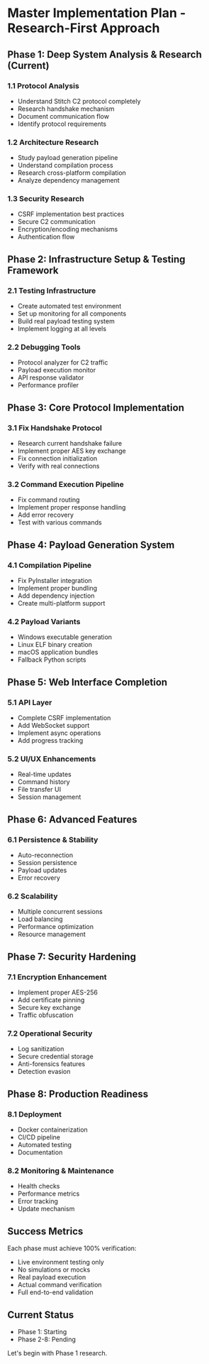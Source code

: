 # Master Implementation Plan - Research-First Approach

## Phase 1: Deep System Analysis & Research (Current)

### 1.1 Protocol Analysis
- Understand Stitch C2 protocol completely
- Research handshake mechanism
- Document communication flow
- Identify protocol requirements

### 1.2 Architecture Research  
- Study payload generation pipeline
- Understand compilation process
- Research cross-platform compilation
- Analyze dependency management

### 1.3 Security Research
- CSRF implementation best practices
- Secure C2 communication
- Encryption/encoding mechanisms
- Authentication flow

## Phase 2: Infrastructure Setup & Testing Framework

### 2.1 Testing Infrastructure
- Create automated test environment
- Set up monitoring for all components
- Build real payload testing system
- Implement logging at all levels

### 2.2 Debugging Tools
- Protocol analyzer for C2 traffic
- Payload execution monitor
- API response validator
- Performance profiler

## Phase 3: Core Protocol Implementation

### 3.1 Fix Handshake Protocol
- Research current handshake failure
- Implement proper AES key exchange
- Fix connection initialization
- Verify with real connections

### 3.2 Command Execution Pipeline
- Fix command routing
- Implement proper response handling
- Add error recovery
- Test with various commands

## Phase 4: Payload Generation System

### 4.1 Compilation Pipeline
- Fix PyInstaller integration
- Implement proper bundling
- Add dependency injection
- Create multi-platform support

### 4.2 Payload Variants
- Windows executable generation
- Linux ELF binary creation
- macOS application bundles
- Fallback Python scripts

## Phase 5: Web Interface Completion

### 5.1 API Layer
- Complete CSRF implementation
- Add WebSocket support
- Implement async operations
- Add progress tracking

### 5.2 UI/UX Enhancements
- Real-time updates
- Command history
- File transfer UI
- Session management

## Phase 6: Advanced Features

### 6.1 Persistence & Stability
- Auto-reconnection
- Session persistence
- Payload updates
- Error recovery

### 6.2 Scalability
- Multiple concurrent sessions
- Load balancing
- Performance optimization
- Resource management

## Phase 7: Security Hardening

### 7.1 Encryption Enhancement
- Implement proper AES-256
- Add certificate pinning
- Secure key exchange
- Traffic obfuscation

### 7.2 Operational Security
- Log sanitization
- Secure credential storage
- Anti-forensics features
- Detection evasion

## Phase 8: Production Readiness

### 8.1 Deployment
- Docker containerization
- CI/CD pipeline
- Automated testing
- Documentation

### 8.2 Monitoring & Maintenance
- Health checks
- Performance metrics
- Error tracking
- Update mechanism

## Success Metrics

Each phase must achieve 100% verification:
- Live environment testing only
- No simulations or mocks
- Real payload execution
- Actual command verification
- Full end-to-end validation

## Current Status
- Phase 1: Starting
- Phase 2-8: Pending

Let's begin with Phase 1 research.